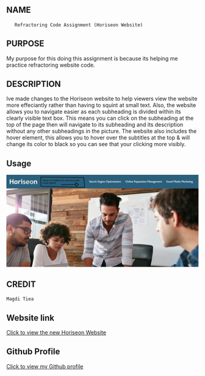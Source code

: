 
## NAME

       Refractoring Code Assignment (Horiseon Website)


## PURPOSE
  
My purpose for this doing this assignment is because its helping me practice refractoring website code.



## DESCRIPTION

Ive made changes to the Horiseon website to help viewers view the website more effeciantly rather than having to squint at small text. Also, the website allows you to navigate easier as each subheading is divided within its clearly visible text box. This means you can click on the subheading at the top of the page then will navigate to its subheading and its description without any other subheadings in the picture. The website also includes the hover element, this allows you to hover over the subtitles at the top & will change its color to black so you can see that your clicking more visibly. 

## Usage

![Hover](https://github.com/mtiea/Horiseon/blob/main/images/Hover%20sreenshot.png?raw=true "Title")


## CREDIT 
    
    Magdi Tiea
    
    
## Website link

[Click to view the new Horiseon Website](https://mtiea.github.io/Horiseon/)

## Github Profile

[Click to view my Github profile](https://github.com/mtiea)

    
    
    
